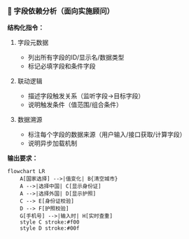 ### 📑 字段依赖分析（面向实施顾问）
**结构化指令：**
1. 字段元数据
   - 列出所有字段的ID/显示名/数据类型
   - 标记必填字段和条件字段

2. 联动逻辑
   - 描述字段触发关系（监听字段->目标字段）
   - 说明触发条件（值范围/组合条件）

3. 数据溯源
   - 标注每个字段的数据来源（用户输入/接口获取/计算字段）
   - 说明异步加载机制

**输出要求：**
```mermaid
flowchart LR
    A[国家选择] -->|值变化| B{清空城市}
    A -->|选择中国| C[显示身份证]
    A -->|选择外国| D[显示护照]
    C --> E[身份证校验]
    D --> F[护照校验]
    G[手机号] -->|输入时| H[实时查重]
    style C stroke:#f00
    style D stroke:#00f
```

